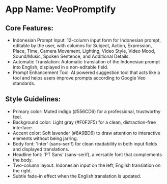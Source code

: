 # **App Name**: VeoPromptify

## Core Features:

- Indonesian Prompt Input: 12-column input form for Indonesian prompt, editable by the user, with columns for Subject, Action, Expression, Place, Time, Camera Movement, Lighting, Video Style, Video Mood, Sound/Music, Spoken Sentence, and Additional Details.
- Automatic Translation: Automatic translation of the Indonesian prompt into English, displayed in a non-editable field.
- Prompt Enhancement Tool: AI powered suggestion tool that acts like a tool and helps users improve prompts according to Google Veo standards.

## Style Guidelines:

- Primary color: Muted indigo (#556CD6) for a professional, trustworthy feel.
- Background color: Light gray (#F0F2F5) for a clean, distraction-free interface.
- Accent color: Soft lavender (#8A9BD6) to draw attention to interactive elements without being jarring.
- Body font: 'Inter' (sans-serif) for clean readability in both input fields and displayed translations.
- Headline font: 'PT Sans' (sans-serif), a versatile font that complements the body.
- Two-column layout: Indonesian input on the left, English translation on the right.
- Subtle fade-in effect when the English translation is updated.